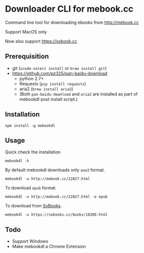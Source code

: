 # Downloader CLI for mebook.cc
Command line tool for downloading ebooks from http://mebook.cc

Support MacOS only

Now also support https://sobook.cc
## Prerequisition
* git 
    (`xcode-select install` or `brew install git`)
* https://github.com/pz325/pan-baidu-download
    * python 2.7+
    * Requests (`pip install requests`)
    * aria2 (`brew install aria2`)
    * (Both `pan-baidu-download` and `aria2` are installed as part of mebookdl post install script.)

## Installation
```
npm install -g mebookdl
```

## Usage
Quick check the installation
```
mebookdl -h
```

By default mebookdl downloads only `azw3` format.
```
mebookdl -u http://mebook.cc/22827.html
```

To download `epub` format.
```
mebookdl -u http://mebook.cc/22827.html -e epub
```

To download from [SoBooks](https://sobooks.cc/).
```
mebookdl -u https://sobooks.cc/books/10280.html
```
## Todo
* Support Windows
* Make mebookdl a Chrome Extension